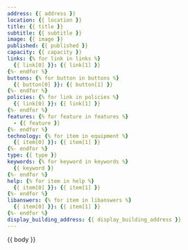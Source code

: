 ```yaml
---
address: {{ address }}
location: {{ location }}
title: {{ title }}
subtitle: {{ subtitle }}
image: {{ image }}
published: {{ published }}
capacity: {{ capacity }}
links: {% for link in links %}
  {{ link[0] }}: {{ link[1] }}
{%- endfor %}
buttons: {% for button in buttons %}
  {{ button[0] }}: {{ button[1] }}
{%- endfor %}
policies: {% for link in policies %}
  {{ link[0] }}: {{ link[1] }}
{%- endfor %}
features: {% for feature in features %}
  - {{ feature }}
{%- endfor %}
technology: {% for item in equipment %}
  {{ item[0] }}: {{ item[1] }}
{%- endfor %}
type: {{ type }}
keywords: {% for keyword in keywords %}
  {{ keyword }}
{%- endfor %}
help: {% for item in help %}
  {{ item[0] }}: {{ item[1] }}
{%- endfor %}
libanswers: {% for item in libanswers %}
  {{ item[0] }}: {{ item[1] }}
{%- endfor %}
display_building_address: {{ display_building_address }}
---
```


{{ body }}
